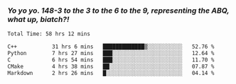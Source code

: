 ### ***Yo yo yo. 148-3 to the 3 to the 6 to the 9, representing the ABQ, what up, biatch?!***

<!--START_SECTION:waka-->

```txt
Total Time: 58 hrs 12 mins

C++           31 hrs 6 mins   █████████████▒░░░░░░░░░░░   52.76 %
Python        7 hrs 27 mins   ███░░░░░░░░░░░░░░░░░░░░░░   12.64 %
C             6 hrs 54 mins   ███░░░░░░░░░░░░░░░░░░░░░░   11.70 %
CMake         4 hrs 38 mins   ██░░░░░░░░░░░░░░░░░░░░░░░   07.87 %
Markdown      2 hrs 26 mins   █░░░░░░░░░░░░░░░░░░░░░░░░   04.14 %
```

<!--END_SECTION:waka-->

<!--
**AJMC2002/AJMC2002** is a ✨ _special_ ✨ repository because its `README.md` (this file) appears on your GitHub profile.

Here are some ideas to get you started:

- 🔭 I’m currently working on ...
- 🌱 I’m currently learning ...
- 👯 I’m looking to collaborate on ...
- 🤔 I’m looking for help with ...
- 💬 Ask me about ...
- 📫 How to reach me: ...
- 😄 Pronouns: ...
- ⚡ Fun fact: ...
-->
